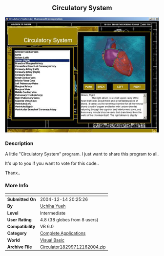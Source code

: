 ﻿<div align="center">

## Circulatory System

<img src="PIC20041216152710685.JPG">
</div>

### Description

A little "Circulatory System" program. I just want to share this program to all.

It's up to you if you want to vote for this code..

Thanx..
 
### More Info
 


<span>             |<span>
---                |---
**Submitted On**   |2004-12-14 20:25:26
**By**             |[Uchiha Yueh](https://github.com/Planet-Source-Code/PSCIndex/blob/master/ByAuthor/uchiha-yueh.md)
**Level**          |Intermediate
**User Rating**    |4.8 (38 globes from 8 users)
**Compatibility**  |VB 6\.0
**Category**       |[Complete Applications](https://github.com/Planet-Source-Code/PSCIndex/blob/master/ByCategory/complete-applications__1-27.md)
**World**          |[Visual Basic](https://github.com/Planet-Source-Code/PSCIndex/blob/master/ByWorld/visual-basic.md)
**Archive File**   |[Circulator18299712162004\.zip](https://github.com/Planet-Source-Code/uchiha-yueh-circulatory-system__1-57750/archive/master.zip)








